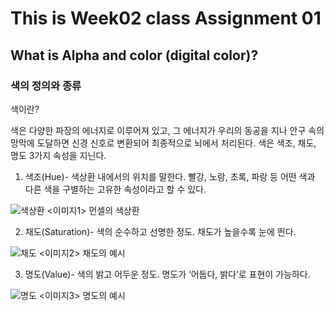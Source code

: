 # This is Week02 class Assignment 01
## What is Alpha and color (digital color)?
### 색의 정의와 종류

색이란?

색은 다양한 파장의 에너지로 이루어져 있고, 그 에너지가 우리의 동공을 지나 안구 속의 망막에 도달하면 신경 신호로 변환되어 최종적으로 뇌에서 처리된다.
색은 색조, 채도, 명도 3가지 속성을 지닌다. 

1. 색조(Hue)- 색상환 내에서의 위치를 말한다. 빨강, 노랑, 초록, 파랑 등 어떤 색과 다른 색을 구별하는 고유한 속성이라고 할 수 있다.

![색상환](https://user-images.githubusercontent.com/70870803/93597174-96c4b900-f9f5-11ea-9cd4-d74f6c591064.jpg)
  <이미지1> 먼셀의 색상환

2. 채도(Saturation)- 색의 순수하고 선명한 정도. 채도가 높을수록 눈에 띈다. 

![채도](https://user-images.githubusercontent.com/70870803/93597431-033fb800-f9f6-11ea-99c6-b03f7e9c3ce4.JPG)
  <이미지2> 채도의 예시

3. 명도(Value)- 색의 밝고 어두운 정도. 명도가 ‘어둡다, 밝다’로 표현이 가능하다. 

![명도](https://user-images.githubusercontent.com/70870803/93597440-05a21200-f9f6-11ea-9bba-85f23f4f4e90.JPG)
  <이미지3> 명도의 예시
